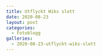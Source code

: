 ```yaml
---
title: Utflyckt Wiks slott
date: 2020-08-23
layout: post
categories:
  - Fotoblogg
galleries:
  - 2020-08-23-utflyckt-wiks-slott
---
```

